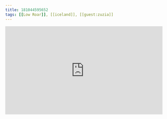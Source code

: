 ```yaml
---
title: 181044595652
tags: [[Low Roar]], [[iceland]], [[guest:zuzia]]
---
```

<iframe allow="accelerometer; autoplay; clipboard-write; encrypted-media; gyroscope; picture-in-picture" allowfullscreen="" frameborder="0" height="281" id="youtube_iframe" src="https://www.youtube.com/embed/KnrGMHhnqrw?feature=oembed&amp;enablejsapi=1&amp;origin=https://safe.txmblr.com&amp;wmode=opaque" width="500"></iframe>